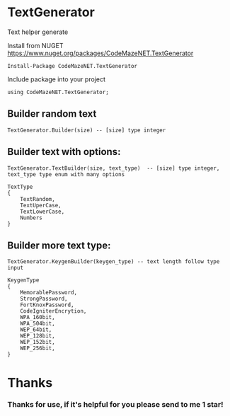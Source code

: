 # TextGenerator
Text helper generate

Install from NUGET https://www.nuget.org/packages/CodeMazeNET.TextGenerator

    Install-Package CodeMazeNET.TextGenerator

Include package into your project 
                
    using CodeMazeNET.TextGenerator;
          
## Builder random text
    
    TextGenerator.Builder(size) -- [size] type integer
    
## Builder text with options:
    
    TextGenerator.TextBuilder(size, text_type)  -- [size] type integer, text_type type enum with many options
        
    TextType
    {
        TextRandom,
        TextUperCase,
        TextLowerCase,
        Numbers
    }
    
## Builder more text type:
    
    TextGenerator.KeygenBuilder(keygen_type) -- text length follow type input
    
    KeygenType
    {
        MemorablePassword,
        StrongPassword,
        FortKnoxPassword,
        CodeIgniterEncrytion,
        WPA_160bit,
        WPA_504bit,
        WEP_64bit,
        WEP_128bit,
        WEP_152bit,
        WEP_256bit,
    }

# Thanks
### Thanks for use, if it's helpful for you please send to me 1 star!
